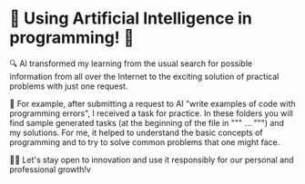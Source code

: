# 🚀 Using Artificial Intelligence in programming! 🧠

🔍 AI transformed my learning from the usual search for possible information from all over the Internet to the exciting solution of practical problems with just one request.

🧮 For example, after submitting a request to AI "write examples of code with programming errors", I received a task for practice. In these folders you will find sample generated tasks (at the beginning of the file in """ ... """) and my solutions. For me, it helped to understand the basic concepts of programming and to try to solve common problems that one might face.

🤝🤗 Let's stay open to innovation and use it responsibly for our personal and professional growth!v
